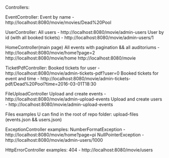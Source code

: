 Controllers:

EventController:
Event by name - http://localhost:8080/movie/movies/Dead%20Pool

UserController:
All users - http://localhost:8080/movie/admin-users
User by id (with all booked tickets) - http://localhost:8080/movie/admin-users/1

HomeController(main page)
All events with pagination && all auditoriums - 
http://localhost:8080/movie/home?page=2
http://localhost:8080/movie/home
http://localhost:8080/movie

TicketPdfController:
Booked tickets for user - http://localhost:8080/movie/admin-tickets-pdf?user=0
Booked tickets for event and time - http://localhost:8080/movie/admin-tickets-pdf/Dead%20Pool?time=2016-03-01T18:30

FileUploadController
Upload and create events -  http://localhost:8080/movie/admin-upload-events
Upload and create users -  http://localhost:8080/movie/admin-upload-events

Files examples U can find in the root of repo folder: upload-files (events.json && users.json)

ExceptionController
examples:
NumberFormatException - http://localhost:8080/movie/home?page=pi
NullPointerException - http://localhost:8080/movie/admin-users/1000

HttpErrorController
examples:
404 - http://localhost:8080/movie/users

